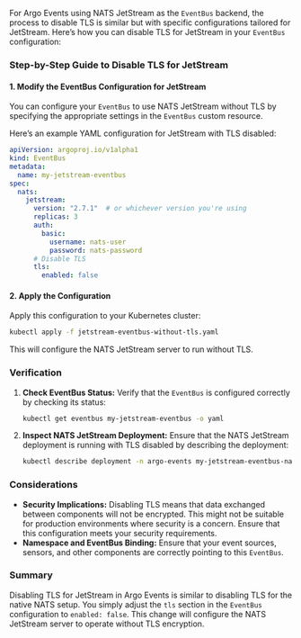 For Argo Events using NATS JetStream as the `EventBus` backend, the process to disable TLS is similar but with specific configurations tailored for JetStream. Here’s how you can disable TLS for JetStream in your `EventBus` configuration:

### Step-by-Step Guide to Disable TLS for JetStream

#### 1. Modify the EventBus Configuration for JetStream

You can configure your `EventBus` to use NATS JetStream without TLS by specifying the appropriate settings in the `EventBus` custom resource.

Here’s an example YAML configuration for JetStream with TLS disabled:

```yaml
apiVersion: argoproj.io/v1alpha1
kind: EventBus
metadata:
  name: my-jetstream-eventbus
spec:
  nats:
    jetstream:
      version: "2.7.1"  # or whichever version you're using
      replicas: 3
      auth:
        basic:
          username: nats-user
          password: nats-password
      # Disable TLS
      tls:
        enabled: false
```

#### 2. Apply the Configuration

Apply this configuration to your Kubernetes cluster:

```sh
kubectl apply -f jetstream-eventbus-without-tls.yaml
```

This will configure the NATS JetStream server to run without TLS.

### Verification

1. **Check EventBus Status:**
   Verify that the `EventBus` is configured correctly by checking its status:

   ```sh
   kubectl get eventbus my-jetstream-eventbus -o yaml
   ```

2. **Inspect NATS JetStream Deployment:**
   Ensure that the NATS JetStream deployment is running with TLS disabled by describing the deployment:

   ```sh
   kubectl describe deployment -n argo-events my-jetstream-eventbus-nats
   ```

### Considerations

- **Security Implications:** Disabling TLS means that data exchanged between components will not be encrypted. This might not be suitable for production environments where security is a concern. Ensure that this configuration meets your security requirements.
- **Namespace and EventBus Binding:** Ensure that your event sources, sensors, and other components are correctly pointing to this `EventBus`.

### Summary

Disabling TLS for JetStream in Argo Events is similar to disabling TLS for the native NATS setup. You simply adjust the `tls` section in the `EventBus` configuration to `enabled: false`. This change will configure the NATS JetStream server to operate without TLS encryption.
